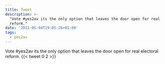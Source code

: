 ```yaml
---
title: Tweet
description: >-
  "Vote #yes2av its the only option that leaves the door open for real electoral
  reform."
date: '2011-05-04T19:05:26+01:00'
tags:
  - yes2av
---
```

Vote #yes2av its the only option that leaves the door open for real electoral reform.
      {{< tweet 0 2 >}}
    
